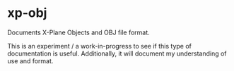 
# xp-obj
Documents X-Plane Objects and OBJ file format.

This is an experiment / a work-in-progress to see if this type of documentation
is useful. Additionally, it will document my understanding of use and format.
